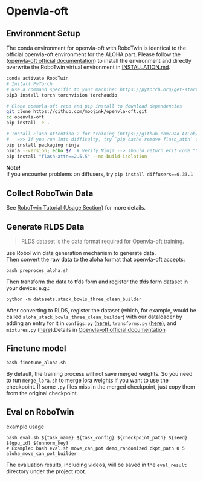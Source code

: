 # Openvla-oft
## Environment Setup
The conda environment for openvla-oft with RoboTwin is identical to the official openvla-oft environment for the ALOHA part. Please follow the ([openvla-oft official documentation](https://github.com/moojink/openvla-oft/blob/main/SETUP.md)) to install the environment and directly overwrite the RoboTwin virtual environment in [INSTALLATION.md](../../INSTALLATION.md).

```bash
conda activate RoboTwin
# Install PyTorch
# Use a command specific to your machine: https://pytorch.org/get-started/locally/
pip3 install torch torchvision torchaudio

# Clone openvla-oft repo and pip install to download dependencies
git clone https://github.com/moojink/openvla-oft.git
cd openvla-oft
pip install -e .

# Install Flash Attention 2 for training (https://github.com/Dao-AILab/flash-attention)
#   =>> If you run into difficulty, try `pip cache remove flash_attn` first
pip install packaging ninja
ninja --version; echo $?  # Verify Ninja --> should return exit code "0"
pip install "flash-attn==2.5.5" --no-build-isolation
```
**Note!**  
If you encounter problems on diffusers, try `pip install diffusers==0.33.1`

## Collect RoboTwin Data

See [RoboTwin Tutorial (Usage Section)](https://robotwin-platform.github.io/doc/usage/collect-data.html) for more details.

## Generate RLDS Data
> RLDS dataset is the data format required for Openvla-oft training.  

use RoboTwin data generation mechanism to generate data.   
Then convert the raw data to the aloha format that openvla-oft accepts: 
```
bash preproces_aloha.sh
```
Then transform the data to tfds form and register the tfds form dataset in your device: e.g.:
```
python -m datasets.stack_bowls_three_clean_builder
```
After converting to RLDS, register the dataset (which, for example, would be called `aloha_stack_bowls_three_clean_builder`) with our dataloader by adding an entry for it in `configs.py` ([here](prismatic/vla/datasets/rlds/oxe/configs.py#L680)), `transforms.py` ([here](prismatic/vla/datasets/rlds/oxe/transforms.py#L928)), and `mixtures.py` ([here](prismatic/vla/datasets/rlds/oxe/mixtures.py#L216)).Details in   [Openvla-oft official documentation](https://github.com/moojink/openvla-oft/blob/main/ALOHA.md ) 

## Finetune model
```
bash finetune_aloha.sh
```
By default, the training process will not save merged weights. So you need to run `merge_lora.sh` to merge lora weights if you want to use the checkpoint. If some `.py` files miss in the merged checkpoint, just copy them from the original checkpoint.
## Eval on RoboTwin
example usage
```
bash eval.sh ${task_name} ${task_config} ${checkpoint_path} ${seed} ${gpu_id} ${unnorm_key}
# Example: bash eval.sh move_can_pot demo_randomized ckpt_path 0 5 aloha_move_can_pot_builder
```

The evaluation results, including videos, will be saved in the `eval_result` directory under the project root.